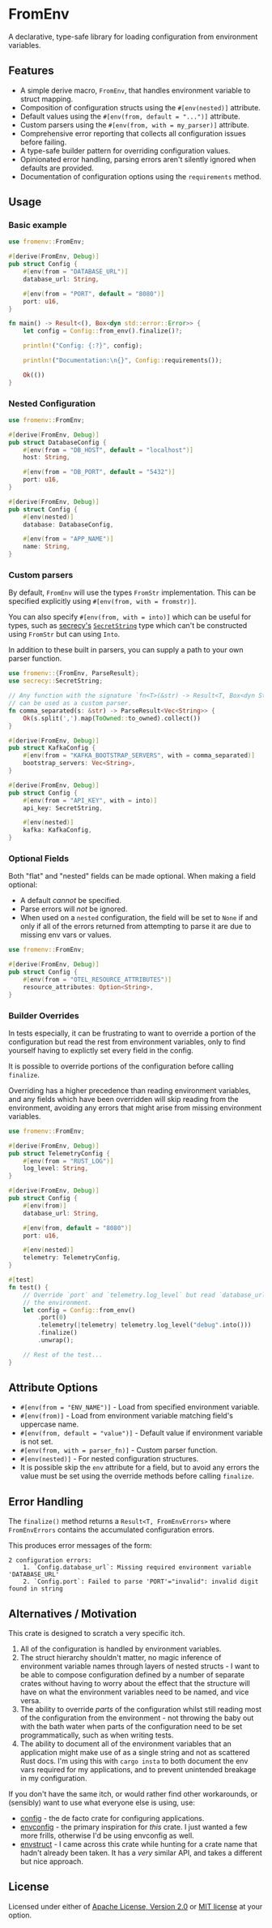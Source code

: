 # FromEnv

<!-- cargo-rdme start -->

A declarative, type-safe library for loading configuration from environment
variables.

## Features

* A simple derive macro, `FromEnv`, that handles environment variable to
  struct mapping.
* Composition of configuration structs using the `#[env(nested)]` attribute.
* Default values using the `#[env(from, default = "...")]` attribute.
* Custom parsers using the `#[env(from, with = my_parser)]` attribute.
* Comprehensive error reporting that collects all configuration issues
  before failing.
* A type-safe builder pattern for overriding configuration values.
* Opinionated error handling, parsing errors aren't silently ignored when
  defaults are provided.
* Documentation of configuration options using the `requirements` method.

## Usage

### Basic example

```rust
use fromenv::FromEnv;

#[derive(FromEnv, Debug)]
pub struct Config {
    #[env(from = "DATABASE_URL")]
    database_url: String,

    #[env(from = "PORT", default = "8080")]
    port: u16,
}

fn main() -> Result<(), Box<dyn std::error::Error>> {
    let config = Config::from_env().finalize()?;

    println!("Config: {:?}", config);

    println!("Documentation:\n{}", Config::requirements());

    Ok(())
}
```

### Nested Configuration

```rust
use fromenv::FromEnv;

#[derive(FromEnv, Debug)]
pub struct DatabaseConfig {
    #[env(from = "DB_HOST", default = "localhost")]
    host: String,

    #[env(from = "DB_PORT", default = "5432")]
    port: u16,
}

#[derive(FromEnv, Debug)]
pub struct Config {
    #[env(nested)]
    database: DatabaseConfig,

    #[env(from = "APP_NAME")]
    name: String,
}
```

### Custom parsers

By default, `FromEnv` will use the types `FromStr` implementation. This can
be specified explicitly using `#[env(from, with = fromstr)]`.

You can also specify `#[env(from, with = into)]` which can be useful for
types, such as [secrecy's](https://crates.io/crates/secrecy)
[`SecretString`](https://docs.rs/secrecy/0.10.3/secrecy/type.SecretString.html)
type which can't be constructed using `FromStr` but can using `Into`.

In addition to these built in parsers, you can supply a path to your own
parser function.


```rust
use fromenv::{FromEnv, ParseResult};
use secrecy::SecretString;

// Any function with the signature `fn<T>(&str) -> Result<T, Box<dyn StdError>>`
// can be used as a custom parser.
fn comma_separated(s: &str) -> ParseResult<Vec<String>> {
    Ok(s.split(',').map(ToOwned::to_owned).collect())
}

#[derive(FromEnv, Debug)]
pub struct KafkaConfig {
    #[env(from = "KAFKA_BOOTSTRAP_SERVERS", with = comma_separated)]
    bootstrap_servers: Vec<String>,
}

#[derive(FromEnv, Debug)]
pub struct Config {
    #[env(from = "API_KEY", with = into)]
    api_key: SecretString,

    #[env(nested)]
    kafka: KafkaConfig,
}
```

### Optional Fields

Both "flat" and "nested" fields can be made optional. When making a field optional:

* A default _cannot_ be specified.
* Parse errors will _not_ be ignored.
* When used on a `nested` configuration, the field will be set to `None` if
  and only if all of the errors returned from attempting to parse it are due
  to missing env vars or values.

```rust
use fromenv::FromEnv;

#[derive(FromEnv, Debug)]
pub struct Config {
    #[env(from = "OTEL_RESOURCE_ATTRIBUTES")]
    resource_attributes: Option<String>,
}
```

### Builder Overrides

In tests especially, it can be frustrating to want to override a portion of the
configuration but read the rest from environment variables, only to find
yourself having to explictly set every field in the config.

It is possible to override portions of the configuration before calling
`finalize`.

Overriding has a higher precedence than reading environment variables, and any
fields which have been overridden will skip reading from the environment,
avoiding any errors that might arise from missing environment variables.

```rust
use fromenv::FromEnv;

#[derive(FromEnv, Debug)]
pub struct TelemetryConfig {
    #[env(from = "RUST_LOG")]
    log_level: String,
}

#[derive(FromEnv, Debug)]
pub struct Config {
    #[env(from)]
    database_url: String,

    #[env(from, default = "8080")]
    port: u16,

    #[env(nested)]
    telemetry: TelemetryConfig,
}

#[test]
fn test() {
    // Override `port` and `telemetry.log_level` but read `database_url` from
    // the environment.
    let config = Config::from_env()
        .port(0)
        .telemetry(|telemetry| telemetry.log_level("debug".into()))
        .finalize()
        .unwrap();

    // Rest of the test...
}
```

## Attribute Options

* `#[env(from = "ENV_NAME")]` - Load from specified environment variable.
* `#[env(from)]` - Load from environment variable matching field's uppercase
  name.
* `#[env(from, default = "value")]` - Default value if environment variable
  is not set.
* `#[env(from, with = parser_fn)]` - Custom parser function.
* `#[env(nested)]` - For nested configuration structures.
* It is possible skip the `env` attribute for a field, but to avoid any
  errors the value must be set using the override methods before calling
  `finalize`.

## Error Handling

The `finalize()` method returns a `Result<T, FromEnvErrors>` where
`FromEnvErrors` contains the accumulated configuration errors.

This produces error messages of the form:

```text
2 configuration errors:
    1. `Config.database_url`: Missing required environment variable 'DATABASE_URL'
    2. `Config.port`: Failed to parse 'PORT'="invalid": invalid digit found in string
```

<!-- cargo-rdme end -->

## Alternatives / Motivation

This crate is designed to scratch a very specific itch.

1. All of the configuration is handled by environment variables.
2. The struct hierarchy shouldn't matter, no magic inference of environment
   variable names through layers of nested structs - I want to be able to
   compose configuration defined by a number of separate crates without having
   to worry about the effect that the structure will have on what the
   environment variables need to be named, and vice versa.
3. The ability to override _parts_ of the configuration whilst still reading
   most of the configuration from the environment - not throwing the baby out
   with the bath water when parts of the configuration need to be set
   programmatically, such as when writing tests.
4. The ability to document all of the environment variables that an application
   might make use of as a single string and not as scattered Rust docs. I'm
   using this with `cargo insta` to both document the env vars required for my
   applications, and to prevent unintended breakage in my configuration.

If you don't have the same itch, or would rather find other workarounds, or
(sensibly) want to use what everyone else is using, use:

* [config](https://crates.io/crates/config) - the de facto crate for configuring
  applications.
* [envconfig](https://crates.io/crates/envconfig) - the primary inspiration for
  _this_ crate. I just wanted a few more frills, otherwise I'd be using
  envconfig as well.
* [envstruct](https://crates.io/crates/envstruct) - I came across this crate
  while hunting for a crate name that hadn't already been taken. It has a _very_
  similar API, and takes a different but nice approach.

## License

Licensed under either of <a href="LICENSE-APACHE">Apache License, Version
2.0</a> or <a href="LICENSE-MIT">MIT license</a> at your option.
